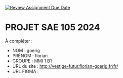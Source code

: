 [![Review Assignment Due Date](https://classroom.github.com/assets/deadline-readme-button-22041afd0340ce965d47ae6ef1cefeee28c7c493a6346c4f15d667ab976d596c.svg)](https://classroom.github.com/a/tqlspz30)
# PROJET SAE 105 2024

À compléter :

- NOM : goerig
- PRÉNOM : florian
- GROUPE : MMI 1 B1
- URL du site : http://vestige-futur.florian-goerig.fr/fr/
- URL FIGMA :
